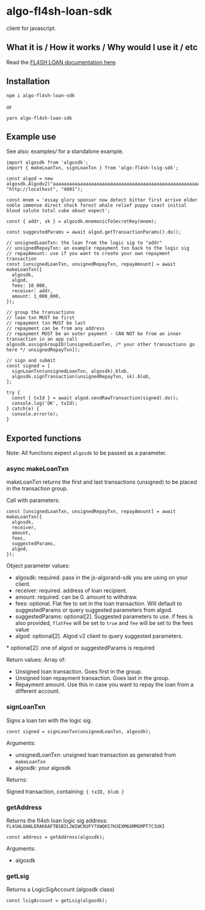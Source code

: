 # algo-fl4sh-loan-sdk

[]() client for javascript.

## What it is / How it works / Why would I use it / etc

Read the [FL4SH LOAN documentation here]().

## Installation

```
npm i algo-fl4sh-loan-sdk
```

or

```
yarn algo-fl4sh-loan-sdk
```

## Example use

See also: examples/ for a standalone example.

```
import algosdk from 'algosdk';
import { makeLoanTxn, signLoanTxn } from 'algo-fl4sh-lsig-sdk';

const algod = new algosdk.Algodv2("aaaaaaaaaaaaaaaaaaaaaaaaaaaaaaaaaaaaaaaaaaaaaaaaaaaaaaaaaaaaaaaa", "http://localhost", "4001");

const mnem = 'essay glory sponsor now detect bitter first arrive elder noble immense direct shock forest whale relief puppy coast initial blood salute total cube about expect';

const { addr, sk } = algosdk.mnemonicToSecretKey(mnem);

const suggestedParams = await algod.getTransactionParams().do();

// unsignedLoanTxn: the loan from the logic sig to "addr"
// unsignedRepayTxn: an example repayment txn back to the logic sig
// repayAmount: use if you want to create your own repayment transaction
const [unsignedLoanTxn, unsignedRepayTxn, repayAmount] = await makeLoanTxn({
  algosdk,
  algod, 
  fees: 10_000,
  receiver: addr,
  amount: 1_000_000,
});

// group the transactions
// loan txn MUST be first
// repayment txn MUST be last
// repayment can be from any address
// repayment MUST be an outer payment - CAN NOT be from an inner transaction in an app call
algosdk.assignGroupID([unsignedLoanTxn, /* your other transactions go here */ unsignedRepayTxn]);

// sign and submit
const signed = [
  signLoanTxn(unsignedLoanTxn, algosdk).blob,
  algosdk.signTransaction(unsignedRepayTxn, sk).blob,
];

try {
  const { txId } = await algod.sendRawTransaction(signed).do();
  console.log('OK', txId);
} catch(e) {
  console.error(e);
}
```

## Exported functions

Note: All functions expect `algosdk` to be passed as a parameter.

### async makeLoanTxn

makeLoanTxn returns the first and last transactions (unsigned) to be placed in the transaction group.

Call with parameters: 

```
const [unsignedLoanTxn, unsignedRepayTxn, repayAmount] = await makeLoanTxn({
  algosdk,
  receiver,
  amount,
  fees,
  suggestedParams,
  algod,
});
```

Object parameter values: 

- algosdk: required. pass in the js-algorand-sdk you are using on your client.
- receiver: required. address of loan recipient.
- amount: required. can be 0. amount to withdraw.
- fees: optional. Flat fee to set in the loan transaction. Will default to suggestedParams or query suggested parameters from algod.
- suggestedParams: optional[2]. Suggested parameters to use. if fees is also provided, `flatFee` will be set to `true` and `fee` will be set to the fees value
- algod: optional[2]. Algod v2 client to query suggested parameters.

\* optional[2]: one of algod or suggestedParams is required

Return values: Array of:

- Unsigned loan transaction. Goes first in the group.
- Unsigned loan repayment transaction. Goes last in the group.
- Repayment amount. Use this in case you want to repay the loan from a different account.

### signLoanTxn

Signs a loan txn with the logic sig.

```
const signed = signLoanTxn(unsignedLoanTxn, algosdk);
```

Arguments:

- unsignedLoanTxn: unsigned loan transaction as generated from `makeLoanTxn`
- algosdk: your algosdk

Returns:

Signed transaction, containing: `{ txID, blob }`

### getAddress

Returns the fl4sh loan logic sig address: `FL4SHLOANLERAK6AFTBSBIL2WIWCRUFY7XWQK57H3EXM6GMMGMPT7C3UKI`

```
const address = getAddress(algosdk);
```

Arguments: 

- algosdk

### getLsig

Returns a LogicSigAccount (algosdk class)

```
const lsigAccount = getLsig(algosdk);
```


